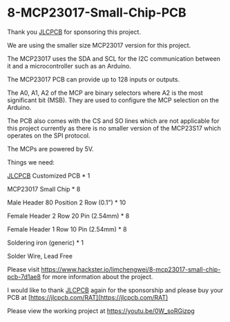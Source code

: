 # 8-MCP23017-Small-Chip-PCB

Thank you [JLCPCB](https://jlcpcb.com/RAT) for sponsoring this project.

We are using the smaller size MCP23017 version for this project.

The MCP23017 uses the SDA and SCL for the I2C communication between it and a microcontroller such as an Arduino.

The MCP23017 PCB can provide up to 128 inputs or outputs.

The A0, A1, A2 of the MCP are binary selectors where A2 is the most significant bit (MSB). They are used to configure the MCP selection on the Arduino.

The PCB also comes with the CS and SO lines which are not applicable for this project currently as there is no smaller version of the MCP23S17 which operates on the SPI protocol.

The MCPs are powered by 5V.

Things we need:

[JLCPCB](https://jlcpcb.com/RAT) Customized PCB                     * 1

MCP23017 Small Chip                       * 8

Male Header 80 Position 2 Row (0.1")      * 10

Female Header 2 Row 20 Pin (2.54mm)       * 8

Female Header 1 Row 10 Pin (2.54mm)       * 8

Soldering iron (generic)                  * 1

Solder Wire, Lead Free

Please visit https://www.hackster.io/limchengwei/8-mcp23017-small-chip-pcb-7d1ae8 for more information about the project.

I would like to thank [JLCPCB](https://jlcpcb.com/RAT) again for the sponsorship and please buy your PCB at [https://jlcpcb.com/RAT](https://jlcpcb.com/RAT)

Please view the working project at https://youtu.be/0W_soRGizpg
